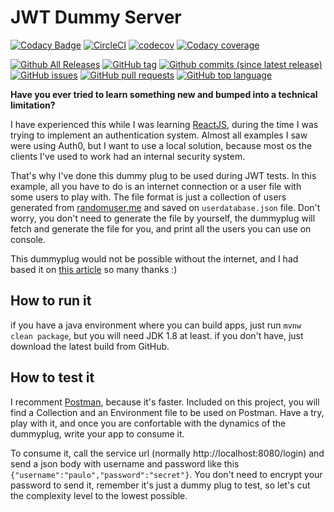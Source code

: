 # JWT Dummy Server
[![Codacy Badge](https://api.codacy.com/project/badge/Grade/c20273d454fe4ce38ccbbdaaa46ebded)](https://app.codacy.com/app/paulushc/jwtdummyserver?utm_source=github.com&utm_medium=referral&utm_content=paulushcgcj/jwtdummyserver&utm_campaign=badger)
[![CircleCI](https://circleci.com/gh/paulushcgcj/jwtdummyserver/tree/master.svg?style=svg)](https://circleci.com/gh/paulushcgcj/jwtdummyserver/tree/master)
[![codecov](https://codecov.io/gh/paulushcgcj/jwtdummyserver/branch/master/graph/badge.svg)](https://codecov.io/gh/paulushcgcj/jwtdummyserver)
[![Codacy coverage](https://img.shields.io/codacy/coverage/c44df2d9c89a4809896914fd1a40bedd.svg)](https://gitlab.com/tracking.com/gateway/tags)


[![Github All Releases](https://img.shields.io/github/downloads/paulushcgcj/jwtdummyserver/total.svg)](https://github.com/paulushcgcj/jwtdummyserver)
[![GitHub tag](https://img.shields.io/github/tag/paulushcgcj/jwtdummyserver.svg)](https://github.com/paulushcgcj/jwtdummyserver)
[![Github commits (since latest release)](https://img.shields.io/github/commits-since/paulushcgcj/jwtdummyserver/latest.svg)](https://github.com/paulushcgcj/jwtdummyserver)
[![GitHub issues](https://img.shields.io/github/issues-raw/paulushcgcj/jwtdummyserver.svg)](https://github.com/paulushcgcj/jwtdummyserver)
[![GitHub pull requests](https://img.shields.io/github/issues-pr-raw/paulushcgcj/jwtdummyserver.svg)](https://github.com/paulushcgcj/jwtdummyserver)
[![GitHub top language](https://img.shields.io/github/languages/top/paulushcgcj/jwtdummyserver.svg)](https://github.com/paulushcgcj/jwtdummyserver)


**Have you ever tried to learn something new and bumped into a technical limitation?**

I have experienced this while I was learning [ReactJS](https://reactjs.org/), during the time I was trying to implement an authentication system. Almost all examples I saw were using Auth0, but I want to use a local solution, because most os the clients I've used to work had an internal security system.

That's why I've done this dummy plug to be used during JWT tests. In this example, all you have to do is an internet connection or a user file with some users to play with. The file format is just a collection of users generated from [randomuser.me](https://randomuser.me) and saved on `userdatabase.json` file. Don't worry, you don't need to generate the file by yourself, the dummyplug will fetch and generate the file for you, and print all the users you can use on console.

This dummyplug would not be possible without the internet, and I had based it on [this article](http://andreybleme.com/2017-04-01/autenticacao-com-jwt-no-spring-boot/) so many thanks :)

## How to run it

if you have a java environment where you can build apps, just run `mvnw clean package`, but you will need JDK 1.8 at least. if you don't have, just download the latest build from GitHub.

## How to test it

I recomment [Postman](https://www.getpostman.com/), because it's faster. Included on this project, you will find a Collection and an Environment file to be used on Postman. Have a try, play with it, and once you are confortable with the dynamics of the dummyplug, write your app to consume it.

To consume it, call the service url (normally http://localhost:8080/login) and send a json body with username and password like this `{"username":"paulo","password":"secret"}`. You don't need to encrypt your password to send it, remember it's just a dummy plug to test, so let's cut the complexity level to the lowest possible.